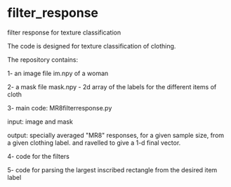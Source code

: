 # filter_response
filter response for texture classification


The code is designed for texture classification of clothing.

The repository contains:

1- an image file im.npy of a woman

2- a mask file mask.npy - 2d array of the labels for the different items of cloth

3- main code: MR8filterresponse.py

  input: image and mask
  
  output: specially averaged "MR8" responses, for a given sample size, from a given clothing label.
          and ravelled to give a 1-d final vector.

4- code for the filters

5- code for parsing the largest inscribed rectangle from the desired item label

